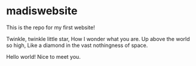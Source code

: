 # madiswebsite

This is the repo for my first website!

Twinkle, twinkle little star,
How I wonder what you are.
Up above the world so high,
Like a diamond in the vast nothingness of space.

Hello world! Nice to meet you.

